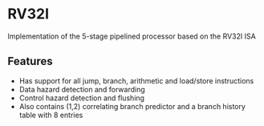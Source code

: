 # RV32I
Implementation of the 5-stage pipelined processor based on the RV32I ISA

## Features
- Has support for all jump, branch, arithmetic and load/store instructions
- Data hazard detection and forwarding
- Control hazard detection and flushing
- Also contains (1,2) correlating branch predictor and a branch history table with 8 entries
